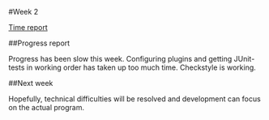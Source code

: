 #Week 2

[Time report](https://github.com/aleksinuora/compressionalgos/blob/master/compressionalgos/documentation/Time%20report.md)

##Progress report

Progress has been slow this week. Configuring plugins and getting JUnit-
tests in working order has taken up too much time. Checkstyle is working.

##Next week

Hopefully, technical difficulties will be resolved and development can focus
on the actual program.
